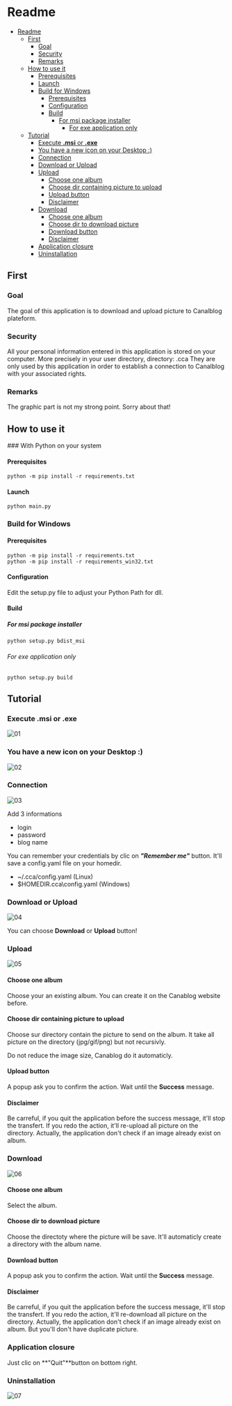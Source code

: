 # Readme
- [Readme](#readme)
  - [First](#first)
    - [Goal](#goal)
    - [Security](#security)
    - [Remarks](#remarks)
  - [How to use it](#how-to-use-it)
      - [Prerequisites](#prerequisites)
      - [Launch](#launch)
    - [Build for Windows](#build-for-windows)
      - [Prerequisites](#prerequisites-1)
      - [Configuration](#configuration)
      - [Build](#build)
        - [For msi package installer](#for-msi-package-installer)
          - [For exe application only](#for-exe-application-only)
  - [Tutorial](#tutorial)
    - [Execute **.msi** or **.exe**](#execute-msi-or-exe)
    - [You have a new icon on your Desktop :)](#you-have-a-new-icon-on-your-desktop-)
    - [Connection](#connection)
    - [Download or Upload](#download-or-upload)
    - [Upload](#upload)
      - [Choose one album](#choose-one-album)
      - [Choose dir containing picture to upload](#choose-dir-containing-picture-to-upload)
      - [Upload button](#upload-button)
      - [Disclaimer](#disclaimer)
    - [Download](#download)
      - [Choose one album](#choose-one-album-1)
      - [Choose dir to download picture](#choose-dir-to-download-picture)
      - [Download button](#download-button)
      - [Disclaimer](#disclaimer-1)
    - [Application closure](#application-closure)
    - [Uninstallation](#uninstallation)


## First
### Goal
The goal of this application is to download and upload picture to Canalblog plateform.

### Security
All your personal information entered in this application is stored on your computer.
More precisely in your user directory, directory: .cca
They are only used by this application in order to establish a connection to Canalblog with your associated rights.

### Remarks
The graphic part is not my strong point.
Sorry about that!

## How to use it
### With Python on your system
#### Prerequisites
    python -m pip install -r requirements.txt
#### Launch
    python main.py

### Build for Windows
#### Prerequisites
    python -m pip install -r requirements.txt
    python -m pip install -r requirements_win32.txt
#### Configuration
Edit the setup.py file to adjust your Python Path for dll.
#### Build
##### For msi package installer
    python setup.py bdist_msi

###### For exe application only
    python setup.py build


## Tutorial
### Execute **.msi** or **.exe**
![01](tuto/01.png)

### You have a new icon on your Desktop :)
![02](tuto/02.png)

### Connection
![03](tuto/03.png)

Add 3 informations
- login
- password
- blog name

You can remember your credentials by clic on ***"Remember me"*** button.
It'll save a config.yaml file on your homedir.
- ~/.cca/config.yaml (Linux)
- $HOMEDIR\.cca\config.yaml (Windows)

### Download or Upload
![04](tuto/04.png)

You can choose **Download** or **Upload** button!

### Upload
![05](tuto/05.png)

#### Choose one album
Choose your an existing album.
You can create it on the Canablog website before.

#### Choose dir containing picture to upload
Choose sur directory contain the picture to send on the album.
It take all picture on the directory (jpg/gif/png) but not recursivly.

Do not reduce the image size, Canablog do it automaticly.

#### Upload button
A popup ask you to confirm the action.
Wait until the **Success** message.

#### Disclaimer
Be carreful, if you quit the application before the success message, it'll stop the transfert.
If you redo the action, it'll re-upload all picture on the directory.
Actually, the application don't check if an image already exist on album.

### Download
![06](tuto/06.png)

#### Choose one album
Select the album.

#### Choose dir to download picture
Choose the directoty where the picture will be save.
It'll automaticly create a directory with the album name.

#### Download button
A popup ask you to confirm the action.
Wait until the **Success** message.

#### Disclaimer
Be carreful, if you quit the application before the success message, it'll stop the transfert.
If you redo the action, it'll re-download all picture on the directory.
Actually, the application don't check if an image already exist on album.
But you'll don't have duplicate picture.

### Application closure
Just clic on **"Quit"**button on bottom right.

### Uninstallation
![07](tuto/07.png)